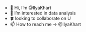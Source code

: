 - 👋 Hi, I’m @IlyaKhart
- 👀 I’m interested in data analysis
- 🍀 looking to collaborate on U
- 📫 How to reach me -> @IlyaKhart

<!----
IlyaKhart/IlyaKhart is a ✨ special ✨ repository because its `README.md` (this file) appears on your GitHub profile.
You can click the Preview link to take a look at your changes.
---->
